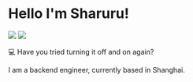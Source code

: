 # Hello I'm Sharuru!

[![](https://img.shields.io/badge/-@SharuruDunois-%231DA1F2?style=flat-square&logo=twitter&logoColor=ffffff)](https://twitter.com/SharuruDunois)
[![](https://img.shields.io/badge/-@Sharuru-%23181717?style=flat-square&logo=github)](https://github.com/Sharuru)


:computer: Have you tried turning it off and on again?

I am a backend engineer, currently based in Shanghai.
